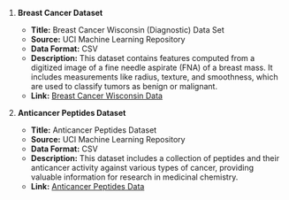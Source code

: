 1. **Breast Cancer Dataset**
   - **Title:** Breast Cancer Wisconsin (Diagnostic) Data Set
   - **Source:** UCI Machine Learning Repository
   - **Data Format:** CSV
   - **Description:** This dataset contains features computed from a digitized image of a fine needle aspirate (FNA) of a breast mass. It includes measurements like radius, texture, and smoothness, which are used to classify tumors as benign or malignant.
   - **Link:** [Breast Cancer Wisconsin Data](https://www.kaggle.com/datasets/uciml/breast-cancer-wisconsin-data)


2. **Anticancer Peptides Dataset**
   - **Title:** Anticancer Peptides Dataset
   - **Source:** UCI Machine Learning Repository
   - **Data Format:** CSV
   - **Description:** This dataset includes a collection of peptides and their anticancer activity against various types of cancer, providing valuable information for research in medicinal chemistry.
   - **Link:** [Anticancer Peptides Data](https://www.kaggle.com/datasets/uciml/anticancer-peptides-dataset)
